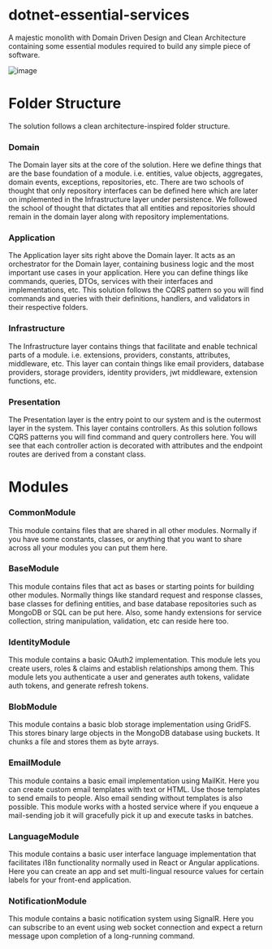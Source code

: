 # dotnet-essential-services

A majestic monolith with Domain Driven Design and Clean Architecture containing some essential modules required to build any simple piece of software.

![image](https://github.com/asadullahrifat89/dotnet-essential-services/assets/25480176/53082b3e-44b9-4b86-a4d2-3347e266b31e)

# Folder Structure
The solution follows a clean architecture-inspired folder structure.

### Domain
The Domain layer sits at the core of the solution. Here we define things that are the base foundation of a module. i.e. entities, value objects, aggregates, domain events, exceptions, repositories, etc. There are two schools of thought that only repository interfaces can be defined here which are later on implemented in the Infrastructure layer under persistence. We followed the school of thought that dictates that all entities and repositories should remain in the domain layer along with repository implementations.

### Application
The Application layer sits right above the Domain layer. It acts as an orchestrator for the Domain layer, containing business logic and the most important use cases in your application.
Here you can define things like commands, queries, DTOs, services with their interfaces and implementations, etc. This solution follows the CQRS pattern so you will find commands and queries with their definitions, handlers, and validators in their respective folders.

### Infrastructure
The Infrastructure layer contains things that facilitate and enable technical parts of a module. i.e. extensions, providers, constants, attributes, middleware, etc.
This layer can contain things like email providers, database providers, storage providers, identity providers, jwt middleware, extension functions, etc.

### Presentation
The Presentation layer is the entry point to our system and is the outermost layer in the system. This layer contains controllers. As this solution follows CQRS patterns you will find command and query controllers here.
You will see that each controller action is decorated with attributes and the endpoint routes are derived from a constant class.

# Modules

### CommonModule
This module contains files that are shared in all other modules. Normally if you have some constants, classes, or anything that you want to share across all your modules you can put them here.
### BaseModule
This module contains files that act as bases or starting points for building other modules. Normally things like standard request and response classes, base classes for defining entities, and base database repositories such as MongoDB or SQL can be put here. Also, some handy extensions for service collection, string manipulation, validation, etc can reside here too.
### IdentityModule
This module contains a basic OAuth2 implementation. This module lets you create users, roles & claims and establish relationships among them. This module lets you authenticate a user and generates auth tokens, validate auth tokens, and generate refresh tokens.
### BlobModule
This module contains a basic blob storage implementation using GridFS. This stores binary large objects in the MongoDB database using buckets. It chunks a file and stores them as byte arrays.
### EmailModule
This module contains a basic email implementation using MailKit. Here you can create custom email templates with text or HTML. Use those templates to send emails to people. Also email sending without templates is also possible. This module works with a hosted service where if you enqueue a mail-sending job it will gracefully pick it up and execute tasks in batches.
### LanguageModule
This module contains a basic user interface language implementation that facilitates i18n functionality normally used in React or Angular applications. Here you can create an app and set multi-lingual resource values for certain labels for your front-end application.
### NotificationModule
This module contains a basic notification system using SignalR. Here you can subscribe to an event using web socket connection and expect a return message upon completion of a long-running command.




